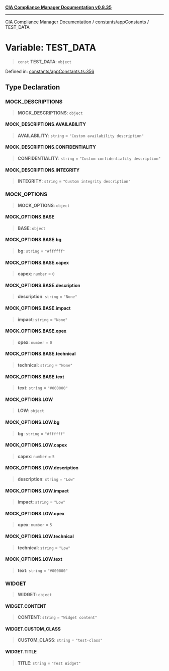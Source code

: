 [**CIA Compliance Manager Documentation v0.8.35**](../../../README.md)

***

[CIA Compliance Manager Documentation](../../../modules.md) / [constants/appConstants](../README.md) / TEST\_DATA

# Variable: TEST\_DATA

> `const` **TEST\_DATA**: `object`

Defined in: [constants/appConstants.ts:356](https://github.com/Hack23/cia-compliance-manager/blob/b297770fc62abf558e2711cd029bbbe74e6c5cfb/src/constants/appConstants.ts#L356)

## Type Declaration

### MOCK\_DESCRIPTIONS

> **MOCK\_DESCRIPTIONS**: `object`

#### MOCK\_DESCRIPTIONS.AVAILABILITY

> **AVAILABILITY**: `string` = `"Custom availability description"`

#### MOCK\_DESCRIPTIONS.CONFIDENTIALITY

> **CONFIDENTIALITY**: `string` = `"Custom confidentiality description"`

#### MOCK\_DESCRIPTIONS.INTEGRITY

> **INTEGRITY**: `string` = `"Custom integrity description"`

### MOCK\_OPTIONS

> **MOCK\_OPTIONS**: `object`

#### MOCK\_OPTIONS.BASE

> **BASE**: `object`

#### MOCK\_OPTIONS.BASE.bg

> **bg**: `string` = `"#ffffff"`

#### MOCK\_OPTIONS.BASE.capex

> **capex**: `number` = `0`

#### MOCK\_OPTIONS.BASE.description

> **description**: `string` = `"None"`

#### MOCK\_OPTIONS.BASE.impact

> **impact**: `string` = `"None"`

#### MOCK\_OPTIONS.BASE.opex

> **opex**: `number` = `0`

#### MOCK\_OPTIONS.BASE.technical

> **technical**: `string` = `"None"`

#### MOCK\_OPTIONS.BASE.text

> **text**: `string` = `"#000000"`

#### MOCK\_OPTIONS.LOW

> **LOW**: `object`

#### MOCK\_OPTIONS.LOW.bg

> **bg**: `string` = `"#ffffff"`

#### MOCK\_OPTIONS.LOW.capex

> **capex**: `number` = `5`

#### MOCK\_OPTIONS.LOW.description

> **description**: `string` = `"Low"`

#### MOCK\_OPTIONS.LOW.impact

> **impact**: `string` = `"Low"`

#### MOCK\_OPTIONS.LOW.opex

> **opex**: `number` = `5`

#### MOCK\_OPTIONS.LOW.technical

> **technical**: `string` = `"Low"`

#### MOCK\_OPTIONS.LOW.text

> **text**: `string` = `"#000000"`

### WIDGET

> **WIDGET**: `object`

#### WIDGET.CONTENT

> **CONTENT**: `string` = `"Widget content"`

#### WIDGET.CUSTOM\_CLASS

> **CUSTOM\_CLASS**: `string` = `"test-class"`

#### WIDGET.TITLE

> **TITLE**: `string` = `"Test Widget"`
